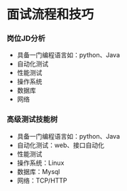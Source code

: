 # 面试流程和技巧

### 岗位JD分析

+ 具备一门编程语言如：python、Java
+ 自动化测试
+ 性能测试
+ 操作系统
+ 数据库
+ 网络

### 高级测试技能树

+ 具备一门编程语言如：python、Java
+ 自动化测试：web、接口自动化
+ 性能测试
+ 操作系统：Linux
+ 数据库：Mysql
+ 网络：TCP/HTTP